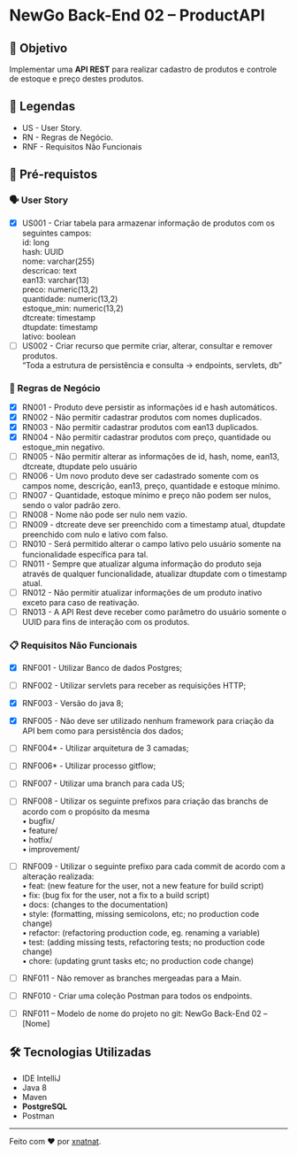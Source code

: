 # NewGo Back-End 02 – ProductAPI

<h2>🎯 Objetivo</h2>
<p>Implementar uma <strong>API REST</strong> para realizar cadastro de produtos e
controle de estoque e preço destes produtos.</p>

<h2>💬 Legendas</h2>
<ul>
    <li>US - User Story.</li>
    <li>RN - Regras de Negócio.</li>
    <li>RNF - Requisitos Não Funcionais</li>
</ul>

<h2>
🛑 Pré-requistos
</h2>

<h3>🗣️ User Story</h3>

- [x] US001 - Criar tabela para armazenar informação de produtos com os seguintes
  campos:  
  id: long  
  hash: UUID  
  nome: varchar(255)  
  descricao: text  
  ean13: varchar(13)  
  preco: numeric(13,2)  
  quantidade: numeric(13,2)  
  estoque_min: numeric(13,2)  
  dtcreate: timestamp  
  dtupdate: timestamp  
  lativo: boolean
- [ ] US002 - Criar recurso que permite criar, alterar, consultar e remover produtos.  
  “Toda a estrutura de persistência e consulta -> endpoints, servlets, db”

<h3>💼 Regras de Negócio</h3>

- [x]  RN001 - Produto deve persistir as informações id e hash automáticos.
- [x]  RN002 - Não permitir cadastrar produtos com nomes duplicados.
- [x]  RN003 - Não permitir cadastrar produtos com ean13 duplicados.
- [x]  RN004 - Não permitir cadastrar produtos com preço, quantidade ou estoque_min negativo.
- [ ]  RN005 - Não permitir alterar as informações de id, hash, nome, ean13, dtcreate,
  dtupdate pelo usuário
- [ ]  RN006 - Um novo produto deve ser cadastrado somente com os campos nome,
  descrição, ean13, preço, quantidade e estoque mínimo.
- [ ]  RN007 - Quantidade, estoque mínimo e preço não podem ser nulos, sendo o valor
  padrão zero.
- [ ]  RN008 - Nome não pode ser nulo nem vazio.
- [ ]  RN009 - dtcreate deve ser preenchido com a timestamp atual, dtupdate preenchido
  com nulo e lativo com falso.
- [ ]  RN010 - Será permitido alterar o campo lativo pelo usuário somente na funcionalidade
  específica para tal.
- [ ]  RN011 - Sempre que atualizar alguma informação do produto seja através de qualquer
  funcionalidade, atualizar dtupdate com o timestamp atual.
- [ ]  RN012 - Não permitir atualizar informações de um produto inativo exceto para caso de
  reativação.
- [ ]  RN013 - A API Rest deve receber como parâmetro do usuário somente o UUID para
  fins de interação com os produtos.

<h3>📋 Requisitos Não Funcionais</h3>

- [x] RNF001 - Utilizar Banco de dados Postgres;
- [ ] RNF002 - Utilizar servlets para receber as requisições HTTP;
- [x] RNF003 - Versão do java 8;
- [x] RNF005 - Não deve ser utilizado nenhum framework para criação da API bem como
  para persistência dos dados;
- [ ] RNF004* - Utilizar arquitetura de 3 camadas;
- [ ] RNF006* - Utilizar processo gitflow;
- [ ] RNF007 - Utilizar uma branch para cada US;
- [ ] RNF008 - Utilizar os seguinte prefixos para criação das branchs de acordo com o
  propósito da mesma  
  • bugfix/  
  • feature/  
  • hotfix/  
  • improvement/
- [ ] RNF009 - Utilizar o seguinte prefixo para cada commit de acordo com a alteração
  realizada:  
  • feat: (new feature for the user, not a new feature for build script)  
  • fix: (bug fix for the user, not a fix to a build script)  
  • docs: (changes to the documentation)  
  • style: (formatting, missing semicolons, etc; no production code change)  
  • refactor: (refactoring production code, eg. renaming a variable)  
  • test: (adding missing tests, refactoring tests; no production code change)  
  • chore: (updating grunt tasks etc; no production code change)
- [ ] RNF011 - Não remover as branches mergeadas para a Main.
- [ ] RNF010 - Criar uma coleção Postman para todos os endpoints.
- [ ] RNF011 – Modelo de nome do projeto no git: NewGo Back-End 02 – [Nome]


<h2>🛠️ Tecnologias Utilizadas</h2>

<ul>
    <li>IDE IntelliJ</li>
    <li>Java 8</li>
    <li>Maven</li>
    <li><strong>PostgreSQL</strong></li>
    <li>Postman</li>
</ul>


------------

Feito com ♥ por [xnatnat](https://www.linkedin.com/in/xnatnat/ "xnatnat").
